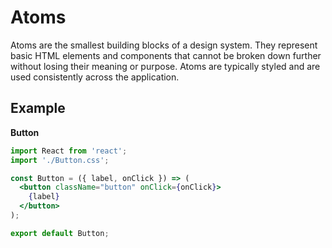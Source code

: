 # Atoms

Atoms are the smallest building blocks of a design system. They represent basic HTML elements and components that cannot be broken down further without losing their meaning or purpose. Atoms are typically styled and are used consistently across the application.

## Example

**Button**

```jsx
import React from 'react';
import './Button.css';

const Button = ({ label, onClick }) => (
  <button className="button" onClick={onClick}>
    {label}
  </button>
);

export default Button;
```